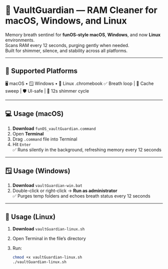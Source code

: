 # 🫧 VaultGuardian — RAM Cleaner for macOS, Windows, and Linux

Memory breath sentinel for **funOS-style macOS**, **Windows**, and now **Linux** environments.  
Scans RAM every 12 seconds, purging gently when needed.  
Built for shimmer, silence, and stability across all platforms.

---

## 🧬 Supported Platforms

🖥️ macOS • 🪟 Windows • 🐧 Linux .chromebook 
✅ Breath loop | 💾 Cache sweep | 🛡 UI-safe | 🔄 12s shimmer cycle

---

## 💻 Usage (macOS)

1. **Download** `funOS_vaultGuardian.command`
2. Open **Terminal**
3. Drag `.command` file into Terminal
4. Hit `Enter`  
✅ Runs silently in the background, refreshing memory every 12 seconds

---

## 🪟 Usage (Windows)

1. **Download** `vaultGuardian-win.bat`
2. Double-click or right-click → **Run as administrator**  
✅ Purges temp folders and echoes breath status every 12 seconds

---

## 🐧 Usage (Linux)

1. **Download** `vaultGuardian-linux.sh`
2. Open Terminal in the file’s directory
3. Run:

   ```bash
   chmod +x vaultGuardian-linux.sh
   ./vaultGuardian-linux.sh
